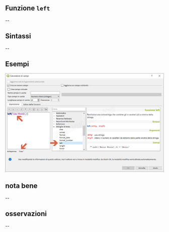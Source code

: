 ## Funzione `left`

--

## Sintassi

--

## Esempi

<img src="/img/stringhe_di_testo/left/left1.png">

## nota bene

--

## osservazioni

--